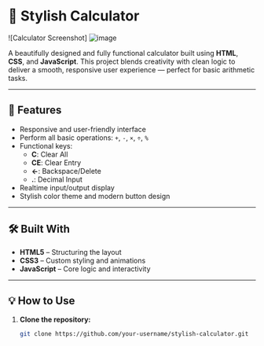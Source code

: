 # 🧮 Stylish Calculator

![Calculator Screenshot]
![image](https://github.com/user-attachments/assets/39a26d02-3e1d-44e8-a5f0-c2923d911815)


A beautifully designed and fully functional calculator built using **HTML**, **CSS**, and **JavaScript**. This project blends creativity with clean logic to deliver a smooth, responsive user experience — perfect for basic arithmetic tasks.

---

## 🚀 Features

- Responsive and user-friendly interface
- Perform all basic operations: `+`, `-`, `×`, `÷`, `%`
- Functional keys:
  - **C**: Clear All
  - **CE**: Clear Entry
  - **←**: Backspace/Delete
  - **.**: Decimal Input
- Realtime input/output display
- Stylish color theme and modern button design

---

## 🛠️ Built With

- **HTML5** – Structuring the layout
- **CSS3** – Custom styling and animations
- **JavaScript** – Core logic and interactivity

---

## 💡 How to Use

1. **Clone the repository:**

   ```bash
   git clone https://github.com/your-username/stylish-calculator.git
